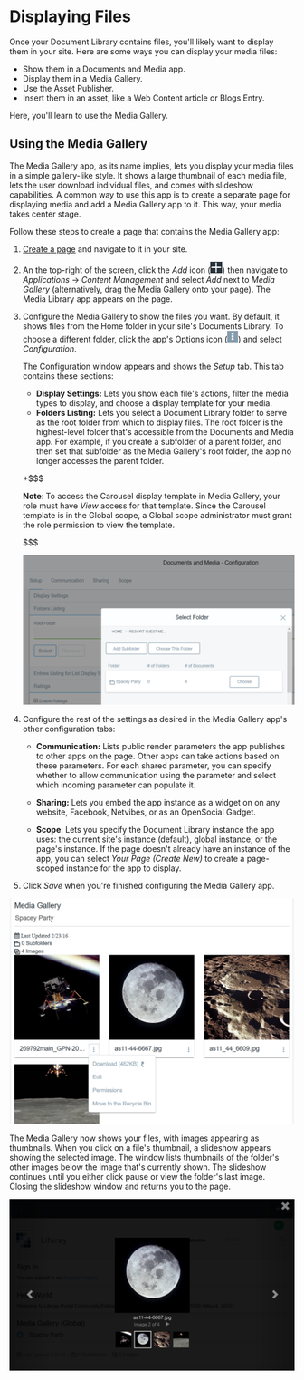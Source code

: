# Displaying Files

Once your Document Library contains files, you'll likely want to display them in 
your site. Here are some ways you can display your media files:

-   Show them in a Documents and Media app.
-   Display them in a Media Gallery.
-   Use the Asset Publisher.
-   Insert them in an asset, like a Web Content article or Blogs Entry.

Here, you'll learn to use the Media Gallery. 

## Using the Media Gallery

The Media Gallery app, as its name implies, lets you display your media files in 
a simple gallery-like style. It shows a large thumbnail of each media file, lets 
the user download individual files, and comes with slideshow capabilities. A 
common way to use this app is to create a separate page for displaying media and 
add a Media Gallery app to it. This way, your media takes center stage. 

Follow these steps to create a page that contains the Media Gallery app: 

1.  [Create a page](/discover/portal/-/knowledge_base/7-1/creating-and-managing-pages) 
    and navigate to it in your site. 

2.  An the top-right of the screen, click the *Add* icon
    (![Add](../../../../images/icon-add-app.png)) then navigate to 
    *Applications* &rarr; *Content Management* and select *Add* next to *Media 
    Gallery* (alternatively, drag the Media Gallery onto your page). The Media 
    Library app appears on the page. 

3.  Configure the Media Gallery to show the files you want. By default, it shows 
    files from the Home folder in your site's Documents Library. To choose a 
    different folder, click the app's Options icon
    (![Options](../../../../images/icon-app-options.png)) and select 
    *Configuration*. 

    The Configuration window appears and shows the *Setup* tab. This tab 
    contains these sections: 
    
    -   **Display Settings:** Lets you show each file's actions, filter the 
        media types to display, and choose a display template for your media. 
    -   **Folders Listing:** Lets you select a Document Library folder to serve
        as the root folder from which to display files. The root folder is the
        highest-level folder that's accessible from the Documents and Media app. 
        For example, if you create a subfolder of a parent folder, and then set 
        that subfolder as the Media Gallery's root folder, the app no longer 
        accesses the parent folder. 

    +$$$

    **Note**: To access the Carousel display template in Media Gallery, your
    role must have *View* access for that template. Since the Carousel template 
    is in the Global scope, a Global scope administrator must grant the role 
    permission to view the template. 

    $$$

    ![Figure 1: The Documents and Media app can be configured to use any folder as a root folder to display.](../../../../images/dm-select-root-folder.png)

4.  Configure the rest of the settings as desired in the Media Gallery app's 
    other configuration tabs: 

    -   **Communication:** Lists public render parameters the app publishes to 
        other apps on the page. Other apps can take actions based on these 
        parameters. For each shared parameter, you can specify whether to allow 
        communication using the parameter and select which incoming parameter 
        can populate it. 

    -   **Sharing:** Lets you embed the app instance as a widget on on any 
        website, Facebook, Netvibes, or as an OpenSocial Gadget.

    -   **Scope**: Lets you specify the Document Library instance the app uses:
        the current site's instance (default), global instance, or the page's 
        instance. If the page doesn't already have an instance of the app, you 
        can select *Your Page (Create New)* to create a page-scoped instance for 
        the app to display. 

5.  Click *Save* when you're finished configuring the Media Gallery app. 

![Figure 2: The Media Gallery renders large thumbnail images of media files. It gives users quick access to download files that interest them.](../../../../images/dm-media-gallery.png)

The Media Gallery now shows your files, with images appearing as thumbnails. 
When you click on a file's thumbnail, a slideshow appears showing the selected 
image. The window lists thumbnails of the folder's other images below the image 
that's currently shown. The slideshow continues until you either click pause 
or view the folder's last image. Closing the slideshow window and returns you to 
the page. 

![Figure 3: The Media Gallery's slideshow provides a nice way to view images.](../../../../images/dm-media-gallery-slideshow.png) 
